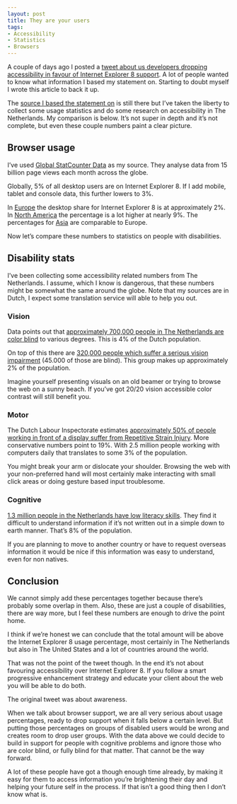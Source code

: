 ```yaml
---
layout: post
title: They are your users
tags: 
- Accessibility
- Statistics
- Browsers
---
```


A couple of days ago I posted a [tweet about us developers dropping accessibility in favour of Internet Explorer 8 support](https://twitter.com/rikschennink/status/520521059884617728). A lot of people wanted to know what information I based my statement on. Starting to doubt myself I wrote this article to back it up.

The [source I based the statement on](http://john.foliot.ca/user-statistics-people-with-disabilities/) is still there but I’ve taken the liberty to collect some usage statistics and do some research on accessibility in The Netherlands. My comparison  is below. It’s not super in depth and it’s not complete, but even these couple numbers paint a clear picture.


## Browser usage

I’ve used [Global StatCounter Data](http://gs.statcounter.com/#desktop-browser_version_partially_combined-ww-monthly-201410-201410-bar) as my source. They analyse data from 15 billion page views each month across the globe.	

Globally, 5% of all desktop users are on Internet Explorer 8. If I add mobile, tablet and console data, this further lowers to 3%.

In [Europe](http://gs.statcounter.com/#desktop-browser_version_partially_combined-eu-monthly-201410-201410-bar) the desktop share for Internet Explorer 8 is at approximately 2%. In [North America](http://gs.statcounter.com/#desktop-browser_version_partially_combined-na-monthly-201410-201410-bar) the percentage is a lot higher at nearly 9%. The percentages for [Asia](http://gs.statcounter.com/#desktop-browser_version_partially_combined-as-monthly-201410-201410-bar) are comparable to Europe.

Now let’s compare these numbers to statistics on people with disabilities.


## Disability stats

I’ve been collecting some accessibility related numbers from The Netherlands. I assume, which I know is dangerous, that these numbers might be somewhat the same around the globe. Note that my sources are in Dutch, I expect some translation service will able to help you out.


### Vision

Data points out that [approximately 700,000 people in The Netherlands are color blind](http://mens-en-gezondheid.infonu.nl/aandoeningen/57345-kleurenblindheid-is-soms-levensgevaarlijk.html) to various degrees. This is 4% of the Dutch population.

On top of this there are [320,000 people which suffer a serious vision impairment](http://www.visio.org/nl-nl/visuele-beperking) (45.000 of those are blind). This group makes up approximately 2% of the population.

Imagine yourself presenting visuals on an old beamer or trying to browse the web on a sunny beach. If you’ve got 20/20 vision accessible color contrast will still benefit you.


### Motor

The Dutch Labour Inspectorate estimates [approximately 50% of people working in front of a display suffer from Repetitive Strain Injury](http://mens-en-gezondheid.infonu.nl/aandoeningen/63020-rsi-wat-is-dat-eigenlijk.html). More conservative numbers point to 19%. With 2.5 million people working with computers daily that translates to some 3% of the population.

You might break your arm or dislocate your shoulder. Browsing the web with your non-preferred hand will most certainly make interacting with small click areas or doing gesture based input troublesome.


### Cognitive

[1.3 million people in the Netherlands have low literacy skills](http://www.lezenenschrijven.nl/over/veelgestelde-vragen#hoeveel-mensen-in-nederland-zijn-laaggeletterd). They find it difficult to understand information if it’s not written out in a simple down to earth manner. That’s 8% of the population.

If you are planning to move to another country or have to request overseas information it would be nice if this information was easy to understand, even for non natives.


## Conclusion

We cannot simply add these percentages together because there’s probably some overlap in them. Also, these are just a couple of disabilities, there are way more, but I feel these numbers are enough to drive the point home.

I think if we’re honest we can conclude that the total amount will be above the Internet Explorer 8 usage percentage, most certainly in The Netherlands but also in The United States and a lot of countries around the world.

That was not the point of the tweet though. In the end it’s not about favouring accessibility over Internet Explorer 8. If you follow a smart progressive enhancement strategy and educate your client about the web you will be able to do both.

The original tweet was about awareness.

When we talk about browser support, we are all very serious about usage percentages, ready to drop support when it falls below a certain level. But putting those percentages on groups of disabled users would be wrong and creates room to drop user groups. With the data above we could decide to build in support for people with cognitive problems and ignore those who are color blind, or fully blind for that matter. That cannot be the way forward.

A lot of these people have got a though enough time already, by making it easy for them to access information you’re brightening their day and helping your future self in the process. If that isn’t a good thing then I don’t know what is.





